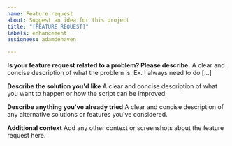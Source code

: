 ```yaml
---
name: Feature request
about: Suggest an idea for this project
title: "[FEATURE REQUEST]"
labels: enhancement
assignees: adamdehaven

---
```


**Is your feature request related to a problem? Please describe.**
A clear and concise description of what the problem is. Ex. I always need to do [...]

**Describe the solution you'd like**
A clear and concise description of what you want to happen or how the script can be improved.

**Describe anything you've already tried**
A clear and concise description of any alternative solutions or features you've considered.

**Additional context**
Add any other context or screenshots about the feature request here.
